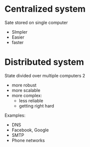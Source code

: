 # Centralized system
Sate stored on single computer

- SImpler
- Easier
- faster

# Distributed system
State divided over multiple computers
2
- more robust
- more scalable
- more complex:
	- less reliable
	- getting right hard

Examples:
- DNS
- Facebook, Google
- SMTP
- Phone networks